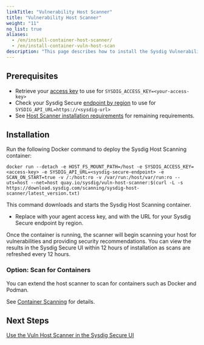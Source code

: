 ```yaml
---
linkTitle: "Vulnerability Host Scanner"
title: "Vulnerability Host Scanner"
weight: "11"
no_list: true
aliases:
  - /en/install-container-host-scanner/
  - /en/install-container-vuln-host-scan
description: "This page describes how to install the Sysdig Vulnerability Host Scanner on non-Kubernetes hosts using containers. This Host Scanner is used to scan for vulnerabilities on hosts, in addition to the default runtime scanner on containers."
---
```


## Prerequisites

- Retrieve your [access key](/en/agent-access-key/) to use for `SYSDIG_ACCESS_KEY=<your-access-key>`
- Check your Sysdig Secure [endpoint by region](/en/regions-ranges/) to use for `SYSDIG_API_URL=https://<sysdig-url>`
- See [Host Scanner installation requirements](/en/install-reqs-host-scan) for remaining requirements.

## Installation

Run the following Docker command to deploy the Sysdig Host Scanning container:

```
docker run --detach -e HOST_FS_MOUNT_PATH=/host -e SYSDIG_ACCESS_KEY=<access-key> -e SYSDIG_API_URL=<sysdig-secure-endpoint> -e SCAN_ON_START=true -v /:/host:ro -v /var/run:/host/var/run:ro --uts=host --net=host quay.io/sysdig/vuln-host-scanner:$(curl -L -s https://download.sysdig.com/scanning/sysdig-host-scanner/latest_version.txt)
```

This command downloads and starts the Sysdig Host Scanning container.

- Replace *<access-key>* with your agent access key, and *<sysdig-secure-endpoint>* with the URL for your Sysdig Secure endpoint by region.

Once the container is running, the scanner will begin scanning your host for vulnerabilities and providing security recommendations. You can view the results in the Sysdig Secure UI within 12 hours of installation as scans are refreshed every 12 hours.

### Option: Scan for Containers

You can extend the host scanner to scan for containers such as Docker and Podman.

See [Container Scanning](/en/container-scan) for details.

## Next Steps

[Use the Vuln Host Scanner in the Sysdig Secure UI](/en/docs/sysdig-secure/vulnerabilities/findings/runtime/host-scanning/)

